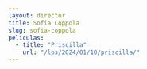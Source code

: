 ```yaml
---
layout: director
title: Sofia Coppola
slug: sofia-coppola
peliculas:
  - title: "Priscilla"
    url: "/lps/2024/01/10/priscilla/"
---
```

